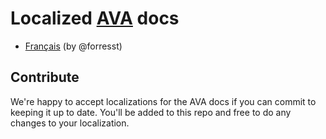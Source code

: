 # Localized [AVA](https://github.com/sindresorhus/ava) docs

- [Français](fr_FR/readme.md) (by @forresst)


## Contribute

We're happy to accept localizations for the AVA docs if you can commit to keeping it up to date. You'll be added to this repo and free to do any changes to your localization.
